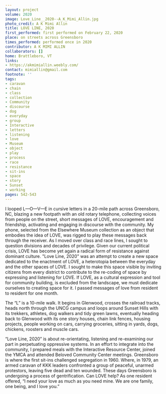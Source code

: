 ```yaml
---
layout: project
volume: 2020
image: Love_Line__2020--A_K_Mimi_Allin.jpg
photo_credit: A K Mimi Allin
title: LOVE LINE, 2020
first_performed: first performed on February 22, 2020
place: on streets across Greensboro
times_performed: performed once in 2020
contributor: A K MIMI ALLIN
collaborators: []
home: Brattleboro, VT
links:
- https://akmimiallin.weebly.com/
contact: mimiallin@gmail.com
footnote: ''
tags:
- caravan
- chain
- class
- collection
- Community
- discourse
- dog
- everyday
- group
- Interactive
- letters
- listening
- love
- Museum
- object
- play
- process
- race
- resistance
- sit-ins
- space
- story
- Sunset
- working
pages: 542-543
---
```

I looped L—O—V—E in cursive letters in a 20-mile path across Greensboro, NC, blazing a new footpath with an old rotary telephone, collecting voices from people on the street, short messages of LOVE, encouragement and friendship, activating and engaging in discourse with the community. My phone, selected from the Elsewhere Museum collection as an object that embodies the idea of LOVE, was rigged to play these messages back through the receiver. As I moved over class and race lines, I sought to question divisions and decades of privilege. Given our current political crisis, LOVE has become yet again a radical form of resistance against dominant culture. "Love Line, 2020" was an attempt to create a new space dedicated to the enactment of LOVE, a heterotopia between the everyday and the other spaces of LOVE. I sought to make this space visible by inviting citizens from every district to contribute to the re-coding of space by expressing and listening for LOVE. If LOVE, as a cultural expression and tool for community building, is excluded from the landscape, we must dedicate ourselves to creating space for it. I passed messages of love from resident to resident for one month.

The “L” is a 10-mile walk. It begins in Glenwood, crosses the railroad tracks, heads north through the UNCG campus and loops around Sunset Hills with its trekkers, athletes, dog walkers and tidy green lawns, eventually heading back to Glenwood with its one story houses, chain link fences, housing projects, people working on cars, carrying groceries, sitting in yards, dogs, chickens, roosters and muscle cars.

“Love Line, 2020” is about re-orientating, listening and re-examining our part in perpetuating oppressive systems. In an effort to integrate into the community, I prepared meals with the Interactive Resource Center, joined the YMCA and attended Beloved Community Center meetings. Greensboro is where the first sit-ins challenged segregation in 1960. Where, in 1979, an armed caravan of KKK leaders confronted a group of peaceful, unarmed protestors, leaving five dead and ten wounded. These days Greensboro is undergoing a process of gentrification. Can LOVE help? As one resident offered, “I need your love as much as you need mine. We are one family, one being, and I love you.”